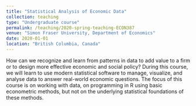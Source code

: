 ```yaml
---
title: "Statistical Analysis of Economic Data"
collection: teaching
type: "Undergraduate course"
permalink: /teaching/2020-spring-teaching-ECON387
venue: "Simon Fraser University, Department of Economics"
date: 2020-01-01
location: "British Columbia, Canada"
---
```


How can we recognize and learn from patterns in data to add value to a firm or to design more effective economic and social policy?  During this course, we will learn to use modern statistical software to manage, visualize, and analyse data to answer real-world economic questions. The focus of this course is on working with data, on programming in R using basic econometric methods, but not on the underlying statistical foundations of these methods.
